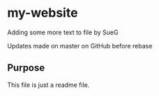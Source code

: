 # my-website

Adding some more text to file by SueG

Updates made on master on GitHub before rebase

## Purpose

This file is just a readme file.
